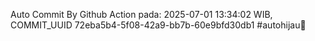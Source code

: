 Auto Commit By Github Action pada: 2025-07-01 13:34:02 WIB, COMMIT_UUID 72eba5b4-5f08-42a9-bb7b-60e9bfd30db1 #autohijau🗿
